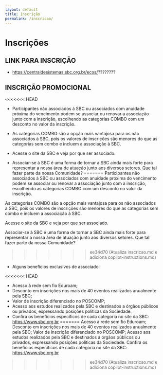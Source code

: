 ```yaml
---
layout: default
title: Inscrição
permalink: /inscricao/
---
```


# Inscrições

## LINK PARA INSCRIÇÃO
- https://centraldesistemas.sbc.org.br/ecos/????????

## INSCRIÇÃO PROMOCIONAL
<<<<<<< HEAD
- Participantes não associados à SBC ou associados com anuidade próxima do vencimento podem se associar ou renovar a associação junto com a inscrição, escolhendo as categorias COMBO com um desconto no valor da inscrição.

- As categorias COMBO são a opção mais vantajosa para os não associados à SBC, pois os valores de inscrições são menores do que as categorias sem combo e incluem a associação à SBC.

- Acesse o site da SBC e veja por que ser associado.

- Associar-se à SBC é uma forma de tornar a SBC ainda mais forte para representar a nossa área de atuação junto aos diversos setores. Que tal fazer parte da nossa Comunidade?
=======
Participantes não associados à SBC ou associados com anuidade próxima do vencimento podem se associar ou renovar a associação junto com a inscrição, escolhendo as categorias COMBO com um desconto no valor da inscrição.

As categorias COMBO são a opção mais vantajosa para os não associados à SBC, pois os valores de inscrições são menores do que as categorias sem combo e incluem a associação à SBC.

Acesse o site da SBC e veja por que ser associado.

Associar-se à SBC é uma forma de tornar a SBC ainda mais forte para representar a nossa área de atuação junto aos diversos setores. Que tal fazer parte da nossa Comunidade?
>>>>>>> ee34d70 (Atualiza inscricao.md e adiciona copilot-instructions.md)

- Alguns benefícios exclusivos de associado:

<<<<<<< HEAD
- Acesso à rede sem fio Eduroam;
- Desconto em inscrições nos mais de 40 eventos realizados anualmente pela SBC;
- Valor de inscrição diferenciado no POSCOMP;
- Acesso aos estudos realizados pela SBC e destinados a órgãos públicos ou privados, expressando posições políticas da Sociedade.
- Confira os benefícios específicos de cada categoria no site da SBC: https://www.sbc.org.br
=======
Acesso à rede sem fio Eduroam;
Desconto em inscrições nos mais de 40 eventos realizados anualmente pela SBC;
Valor de inscrição diferenciado no POSCOMP;
Acesso aos estudos realizados pela SBC e destinados a órgãos públicos ou privados, expressando posições políticas da Sociedade.
Confira os benefícios específicos de cada categoria no site da SBC: https://www.sbc.org.br
>>>>>>> ee34d70 (Atualiza inscricao.md e adiciona copilot-instructions.md)
